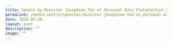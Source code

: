 ```yaml
---
title: Speech by Minister Josephine Teo at Personal Data Prototection Seminar 2022
permalink: /media-centre/speeches/minister-josephine-teo-at-personal-data-protection-seminar-2022/
date: 2022-07-20
layout: post
description: ""
image: ""
---
```

